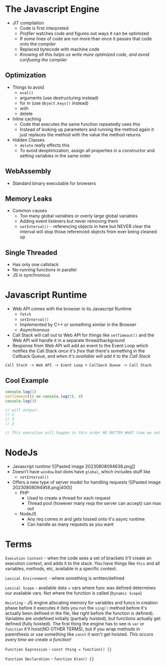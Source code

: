 # The Javascript Engine
- JIT compilation
	- Code is first interpreted
	- *Profiler* watches code and figures out ways it can be optimized
	- If some lines of code are run more than once it passes that code onto the *compiler*
	- Replaced bytecode with machine code
	- *Knowing all this helps us write more optimized code, and avoid confusing the compiler*

## Optimization
- Things to avoid
	- `eval()`
	- arguments (use destructuring instead)
	- for in (use `Object.keys()` instead)
	- with
	- delete
- Inline caching
	- Code that executes the same function repeatedly uses this
	- Instead of looking up parameters and running the method again it just replaces the method with the value the method returns
- Hidden Classes
	- `delete` really effects this
	- To avoid deoptimization, assign all properties in a constructor and setting variables in the same order

## WebAssembly
- Standard binary executable for browsers

## Memory Leaks
- Common causes
	- Too many global variables or overly large global variables
	- Adding event listeners but never removing them
	- `setInterval()` - referencing objects in here but NEVER clear the interval will stop those referenced objects from ever being cleaned up

## Single Threaded
- Has only one callstack
- No running functions in parallel
- JS is synchronous

# Javascript Runtime
- Web API comes with the browser in its Javascript Runtime
	- `fetch`
	- `setInterval()`
	- Implemented by C++ or something similar in the Browser
	- *Asynchronous*
- Call Stack will call out to Web API for things like `setTimeout()` and the Web API will handle it in a separate thread/background
- Response from Web API will add an event to the Event Loop which notifies the Call Stack *once it's free* that there's something in the Callback Queue, and *when it's available will add it to the Call Stack*

```
Call Stack -> Web API -> Event Loop + Callback Queue -> Call Stack
```

## Cool Example
```javascript
console.log(1)
setTimeout(() => console.log(2), 0)
console.log(3)

// will output:
// 1
// 3
// 2

// This execution will happen in this order NO MATTER WHAT time we set in setInterval() because setInterval() is part of the Web API and will only ever be ran AFTER the Call Stack is empty, which won't occur until the Javascript file is completely ran and done!
```

# NodeJs
- Javascript *runtime*
![[Pasted image 20230808094638.png]]
- Doesn't have `window` but does have `global`, which includes stuff like
	- `setInterval()`
- Offers a new type of server model for handling requests
![[Pasted image 20230808094958.png|400]]
	- PHP
		- Used to create a thread for each request
		- Thread pool (however many reqs the server can accept) can max out
	- NodeJS
		- Any req comes in and gets tossed onto it's async runtime
		- Can handle as many requests as you want

# Terms
`Execution Context` - when the code sees a set of brackets it'll create an execution context, and adds it to the stack.  You have things like `this` and all variables, methods, etc, available in a specific context.

`Lexical Environment` - where something is written/defined

`Lexical Scope` - available data + vars where func was defined determines our available vars.  Not where the function is called (`Dynamic Scope`)

`Hoisting` -  JS engine allocating memory for variables and funcs in creation phase before it executes it (lets you run the `sing()` method before it's actually been defined in the file, like right before the function is defined).  Variables are undefined initially (partially hoisted), but functions actually get defined (fully hoisted).  The first thing the engine has to see is `var` or `function` it'll hoist(NO OTHER TERMS), but if you wrap methods in parenthesis or use something like `const` it won't get hoisted.  *This occurs every time we create a function!*

`Function Expression` - `const thing = function() {}`

`Function Declaration` - `function blan() {}`